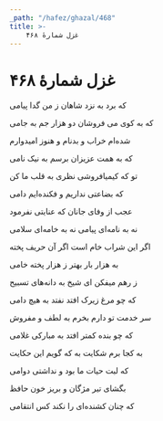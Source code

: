 ```yaml
---
_path: "/hafez/ghazal/468"
title: >-
    غزل شمارهٔ ۴۶۸
---
```

# غزل شمارهٔ ۴۶۸

<div class="b" id="bn1"><div class="m1"><p>که برد به نزد شاهان ز من گدا پیامی</p></div>
<div class="m2"><p>که به کوی می فروشان دو هزار جم به جامی</p></div></div>
<div class="b" id="bn2"><div class="m1"><p>شده‌ام خراب و بدنام و هنوز امیدوارم</p></div>
<div class="m2"><p>که به همت عزیزان برسم به نیک نامی</p></div></div>
<div class="b" id="bn3"><div class="m1"><p>تو که کیمیافروشی نظری به قلب ما کن</p></div>
<div class="m2"><p>که بضاعتی نداریم و فکنده‌ایم دامی</p></div></div>
<div class="b" id="bn4"><div class="m1"><p>عجب از وفای جانان که عنایتی نفرمود</p></div>
<div class="m2"><p>نه به نامه‌ای پیامی نه به خامه‌ای سلامی</p></div></div>
<div class="b" id="bn5"><div class="m1"><p>اگر این شراب خام است اگر آن حریف پخته</p></div>
<div class="m2"><p>به هزار بار بهتر ز هزار پخته خامی</p></div></div>
<div class="b" id="bn6"><div class="m1"><p>ز رهم میفکن ای شیخ به دانه‌های تسبیح</p></div>
<div class="m2"><p>که چو مرغ زیرک افتد نفتد به هیچ دامی</p></div></div>
<div class="b" id="bn7"><div class="m1"><p>سر خدمت تو دارم بخرم به لطف و مفروش</p></div>
<div class="m2"><p>که چو بنده کمتر افتد به مبارکی غلامی</p></div></div>
<div class="b" id="bn8"><div class="m1"><p>به کجا برم شکایت به که گویم این حکایت</p></div>
<div class="m2"><p>که لبت حیات ما بود و نداشتی دوامی</p></div></div>
<div class="b" id="bn9"><div class="m1"><p>بگشای تیر مژگان و بریز خون حافظ</p></div>
<div class="m2"><p>که چنان کشنده‌ای را نکند کس انتقامی</p></div></div>

